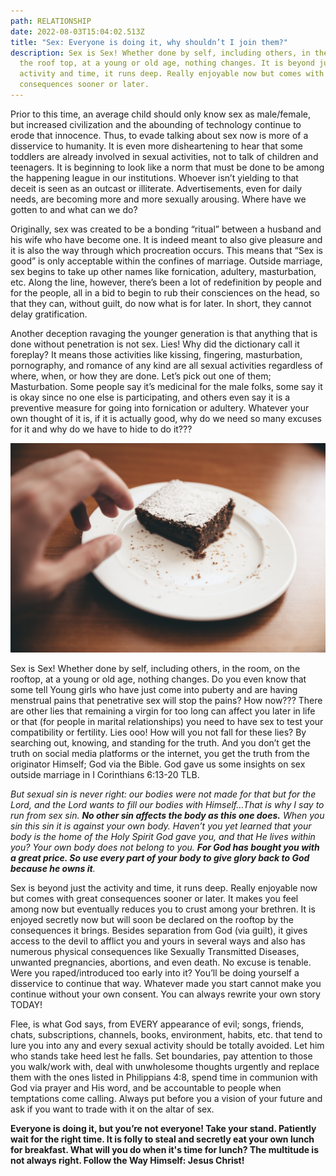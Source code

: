 ```yaml
---
path: RELATIONSHIP
date: 2022-08-03T15:04:02.513Z
title: "Sex: Everyone is doing it, why shouldn’t I join them?"
description: Sex is Sex! Whether done by self, including others, in the room, on
  the roof top, at a young or old age, nothing changes. It is beyond just the
  activity and time, it runs deep. Really enjoyable now but comes with great
  consequences sooner or later.
---
```

Prior to this time, an average child should only know sex as male/female, but increased civilization and the abounding of technology continue to erode that innocence. Thus, to evade talking about sex now is more of a disservice to humanity. It is even more disheartening to hear that some toddlers are already involved in sexual activities, not to talk of children and teenagers. It is beginning to look like a norm that must be done to be among the happening league in our institutions. Whoever isn’t yielding to that deceit is seen as an outcast or illiterate. Advertisements, even for daily needs, are becoming more and more sexually arousing. Where have we gotten to and what can we do?

Originally, sex was created to be a bonding “ritual” between a husband and his wife who have become one. It is indeed meant to also give pleasure and it is also the way through which procreation occurs. This means that “Sex is good” is only acceptable within the confines of marriage. Outside marriage, sex begins to take up other names like fornication, adultery, masturbation, etc. Along the line, however, there’s been a lot of redefinition by people and for the people, all in a bid to begin to rub their consciences on the head, so that they can, without guilt, do now what is for later. In short, they cannot delay gratification.

Another deception ravaging the younger generation is that anything that is done without penetration is not sex. Lies! Why did the dictionary call it foreplay? It means those activities like kissing, fingering, masturbation, pornography, and romance of any kind are all sexual activities regardless of where, when, or how they are done. Let’s pick out one of them; Masturbation. Some people say it’s medicinal for the male folks, some say it is okay since no one else is participating, and others even say it is a preventive measure for going into fornication or adultery. Whatever your own thought of it is, if it is actually good, why do we need so many excuses for it and why do we have to hide to do it???

![A hand trying to take a piece if cake from the table.](../assets/glenn-carstens-peters-6soc_iqy9mk-unsplash.jpg "Photo credit: unsplash.com")

Sex is Sex! Whether done by self, including others, in the room, on the rooftop, at a young or old age, nothing changes. Do you even know that some tell Young girls who have just come into puberty and are having menstrual pains that penetrative sex will stop the pains? How now??? There are other lies that remaining a virgin for too long can affect you later in life or that (for people in marital relationships) you need to have sex to test your compatibility or fertility. Lies ooo! How will you not fall for these lies? By searching out, knowing, and standing for the truth. And you don’t get the truth on social media platforms or the internet, you get the truth from the originator Himself; God via the Bible. God gave us some insights on sex outside marriage in I Corinthians 6:13-20 TLB.

*But sexual sin is never right: our bodies were not made for that but for the Lord, and the Lord wants to fill our bodies with Himself…That is why I say to run from sex sin. **No other sin affects the body as this one does.** When you sin this sin it is against your own body. Haven’t you yet learned that your body is the home of the Holy Spirit God gave you, and that He lives within you? Your own body does not belong to you. **For God has bought you with a great price. So use every part of your body to give glory back to God because he owns it**.*

Sex is beyond just the activity and time, it runs deep. Really enjoyable now but comes with great consequences sooner or later. It makes you feel among now but eventually reduces you to crust among your brethren. It is enjoyed secretly now but will soon be declared on the rooftop by the consequences it brings. Besides separation from God (via guilt), it gives access to the devil to afflict you and yours in several ways and also has numerous physical consequences like Sexually Transmitted Diseases, unwanted pregnancies, abortions, and even death. No excuse is tenable. Were you raped/introduced too early into it? You’ll be doing yourself a disservice to continue that way. Whatever made you start cannot make you continue without your own consent. You can always rewrite your own story TODAY!

Flee, is what God says, from EVERY appearance of evil; songs, friends, chats, subscriptions, channels, books, environment, habits, etc. that tend to lure you into any and every sexual activity should be totally avoided. Let him who stands take heed lest he falls. Set boundaries, pay attention to those you walk/work with, deal with unwholesome thoughts urgently and replace them with the ones listed in Philippians 4:8, spend time in communion with God via prayer and His word, and be accountable to people when temptations come calling. Always put before you a vision of your future and ask if you want to trade with it on the altar of sex.

**Everyone is doing it, but you’re not everyone! Take your stand. Patiently wait for the right time. It is folly to steal and secretly eat your own lunch for breakfast. What will you do when it's time for lunch? The multitude is not always right. Follow the Way Himself: Jesus Christ!**